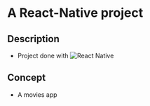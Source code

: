 # A React-Native project

## Description

- Project done with ![React Native](https://img.shields.io/badge/react_native-%2320232a.svg?style=for-the-badge&logo=react&logoColor=%2361DAFB)

## Concept

- A movies app

